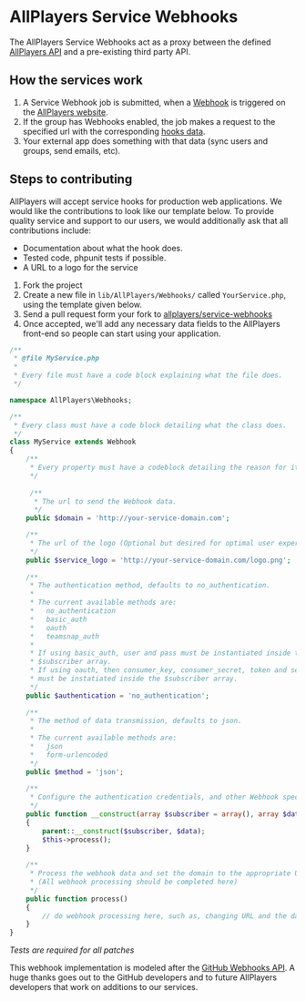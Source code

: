 # AllPlayers Service Webhooks
The AllPlayers Service Webhooks act as a proxy between the defined [AllPlayers API](http://develop.allplayers.com/) and a pre-existing third party API.

## How the services work
1. A Service Webhook job is submitted, when a [Webhook](http://develop.allplayers.com/webhooks.html) is triggered on the [AllPlayers website](https://www.allplayers.com/).
2. If the group has Webhooks enabled, the job makes a request to the specified url with the corresponding [hooks data](#).
3. Your external app does something with that data (sync users and groups, send emails, etc).

## Steps to contributing
AllPlayers will accept service hooks for production web applications. We would like the contributions to look like our template below. To provide quality service and support to our users, we would additionally ask that all contributions include:
   - Documentation about what the hook does.
   - Tested code, phpunit tests if possible.
   - A URL to a logo for the service

1. Fork the project
2. Create a new file in `lib/AllPlayers/Webhooks/` called `YourService.php`, using the template given below.
3. Send a pull request form your fork to [allplayers/service-webhooks](https://github.com/AllPlayers/service-webhooks)
4. Once accepted, we'll add any necessary data fields to the AllPlayers front-end so people can start using your application.

```php
/**
 * @file MyService.php
 *
 * Every file must have a code block explaining what the file does.
 */

namespace AllPlayers\Webhooks;

/**
 * Every class must have a code block detailing what the class does.
 */
class MyService extends Webhook
{
    /**
     * Every property must have a codeblock detailing the reason for it.
     */ 
	 
	 /**
	  * The url to send the Webhook data.
	  */
    public $domain = 'http://your-service-domain.com';

    /**
     * The url of the logo (Optional but desired for optimal user experience).
     */
    public $service_logo = 'http://your-service-domain.com/logo.png';
	
    /**
     * The authentication method, defaults to no_authentication.
	 *
	 * The current available methods are:
	 *   no_authentication
	 *   basic_auth
	 *   oauth
	 *   teamsnap_auth
	 *
     * If using basic_auth, user and pass must be instantiated inside the
	 * $subscriber array.
     * If using oauth, then consumer_key, consumer_secret, token and secret
	 * must be instatiated inside the $subscriber array.
     */
    public $authentication = 'no_authentication';
	
	/**
	 * The method of data transmission, defaults to json.
	 *
	 * The current available methods are:
	 *   json
	 *   form-urlencoded
	 */
	public $method = 'json';
	
	/**
     * Configure the authentication credentials, and other Webhook specifics here.
     */
    public function __construct(array $subscriber = array(), array $data = array())
    {
        parent::__construct($subscriber, $data);
		$this->process();
    }
	
	/**
	 * Process the webhook data and set the domain to the appropriate URL.
	 * (All webhook processing should be completed here)
	 */
	public function process()
	{
		// do webhook processing here, such as, changing URL and the data being sent.
	}
}
```

*Tests are required for all patches*

This webhook implementation is modeled after the [GitHub Webhooks API](http://developer.github.com/webhooks/). A huge thanks goes out to the GitHub developers and to future AllPlayers developers that work on additions to our services.

